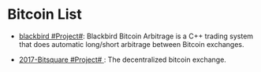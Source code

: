  

# Bitcoin List

- [blackbird #Project#](https://github.com/butor/blackbird): Blackbird Bitcoin Arbitrage is a C++ trading system that does automatic long/short arbitrage between Bitcoin exchanges.

- [2017-Bitsquare #Project# ](https://github.com/bitsquare/bitsquare): The decentralized bitcoin exchange.
